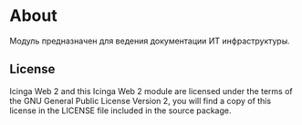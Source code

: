 # About

Модуль предназначен для ведения документации ИТ инфраструктуры.

## License

Icinga Web 2 and this Icinga Web 2 module are licensed under the terms of the GNU General Public License Version 2, you will find a copy of this license in the LICENSE file included in the source package.
